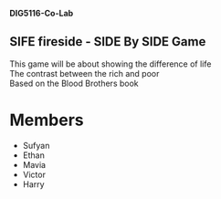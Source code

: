 **DIG5116-Co-Lab**
## SIFE fireside - SIDE By SIDE Game 
This game will be about showing the difference of life  
The contrast between the rich and poor  
Based on the Blood Brothers book  

# Members 
* Sufyan
* Ethan 
* Mavia
* Victor 
* Harry
